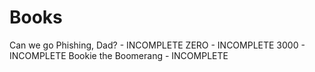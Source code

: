 # Books

Can we go Phishing, Dad? - INCOMPLETE
ZERO - INCOMPLETE
3000 - INCOMPLETE
Bookie the Boomerang - INCOMPLETE
